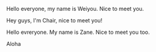 Hello everyone, my name is Weiyou. Nice to meet you.

Hey guys, I'm Chair, nice to meet you!

Hello evreryone. My name is Zane. Nice to meet you too.

Aloha
